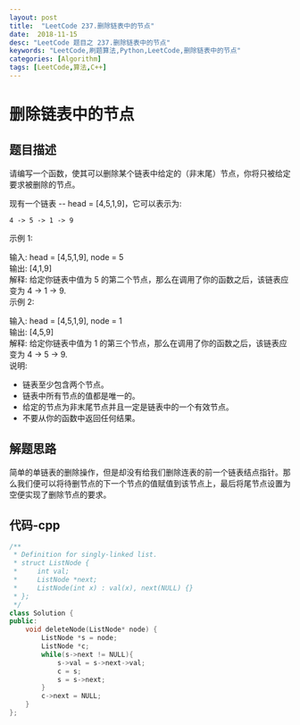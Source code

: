 ```yaml
---
layout: post
title:  "LeetCode 237.删除链表中的节点"
date:  2018-11-15
desc: "LeetCode 题目之 237.删除链表中的节点"
keywords: "LeetCode,刷题算法,Python,LeetCode,删除链表中的节点"
categories: [Algorithm]
tags: [LeetCode,算法,C++]
---
```

# 删除链表中的节点

## 题目描述

请编写一个函数，使其可以删除某个链表中给定的（非末尾）节点，你将只被给定要求被删除的节点。

现有一个链表 -- head = [4,5,1,9]，它可以表示为:

    4 -> 5 -> 1 -> 9

示例 1:

输入: head = [4,5,1,9], node = 5<br/>
输出: [4,1,9]<br/>
解释: 给定你链表中值为 5 的第二个节点，那么在调用了你的函数之后，该链表应变为 4 -> 1 -> 9.<br/>
示例 2:<br/>

输入: head = [4,5,1,9], node = 1<br/>
输出: [4,5,9]<br/>
解释: 给定你链表中值为 1 的第三个节点，那么在调用了你的函数之后，该链表应变为 4 -> 5 -> 9.<br/>
说明:<br/>

- 链表至少包含两个节点。
- 链表中所有节点的值都是唯一的。
- 给定的节点为非末尾节点并且一定是链表中的一个有效节点。
- 不要从你的函数中返回任何结果。

## 解题思路

简单的单链表的删除操作，但是却没有给我们删除连表的前一个链表结点指针。那么我们便可以将待删节点的下一个节点的值赋值到该节点上，最后将尾节点设置为空便实现了删除节点的要求。

## 代码-cpp

```cpp
/**
 * Definition for singly-linked list.
 * struct ListNode {
 *     int val;
 *     ListNode *next;
 *     ListNode(int x) : val(x), next(NULL) {}
 * };
 */
class Solution {
public:
    void deleteNode(ListNode* node) {
        ListNode *s = node;
        ListNode *c;
        while(s->next != NULL){
            s->val = s->next->val;
            c = s;
            s = s->next;
        }
        c->next = NULL;
    }
};
```